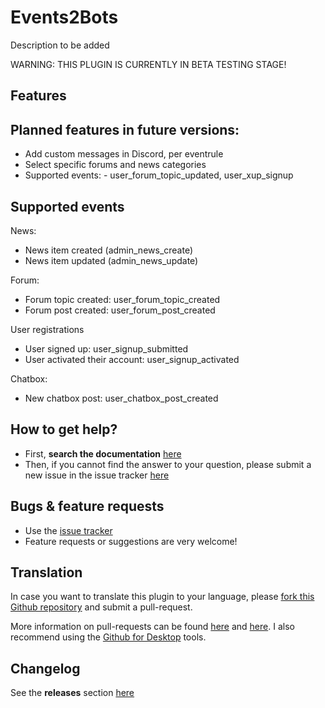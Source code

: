 # Events2Bots #
Description to be added

WARNING: THIS PLUGIN IS CURRENTLY IN BETA TESTING STAGE! 

## Features


## Planned features in future versions:
- Add custom messages in Discord, per eventrule 
- Select specific forums and news categories 
- Supported events: - user_forum_topic_updated, user_xup_signup


## Supported events
News:
- News item created (admin_news_create)
- News item updated (admin_news_update)

Forum:
- Forum topic created: user_forum_topic_created
- Forum post created: user_forum_post_created

User registrations
- User signed up: user_signup_submitted
- User activated their account: user_signup_activated

Chatbox:
- New chatbox post: user_chatbox_post_created


## How to get help? ##

* First, **search the documentation** [here](#TODO)
* Then, if you cannot find the answer to your question, please submit a new issue in the issue tracker [here](https://github.com/Moc/events2bots/issues)

## Bugs &  feature requests ##
* Use the [issue tracker](https://github.com/Moc/events2bots/issues)
* Feature requests or suggestions are very welcome!

## Translation ##
In case you want to translate this plugin to your language, please [fork this Github repository](https://help.github.com/articles/fork-a-repo) and submit a pull-request.

More information on pull-requests can be found [here](https://help.github.com/articles/using-pull-requests) and [here](http://guides.github.com/overviews/flow/).
I also recommend using the [Github for Desktop](https://desktop.github.com/) tools.

## Changelog ##
See the **releases** section [here](https://github.com/Moc/events2bots/releases)